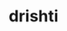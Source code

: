 ---
title: "drishti"
layout: cache
categories: [package, develop]
meta: {"versions": ["0.4", "0.6"], "compilers": ["gcc@=11.4.0", "gcc@=9.4.0", "oneapi@=2024.2.1"], "oss": ["ubuntu20.04", "ubuntu22.04"], "platforms": ["linux"], "targets": ["ppc64le", "x86_64_v3"], "stacks": ["e4s", "e4s-oneapi", "e4s-power", "root"], "num_specs": 27, "num_specs_by_stack": {"e4s-power": 9, "root": 27, "e4s": 9, "e4s-oneapi": 9}}
spec_details: [{"hash": "4e7qhfeex3dvxvmu6zxfsoymc36svef5", "compiler": "gcc@=9.4.0", "versions": ["0.4"], "os": "ubuntu20.04", "platform": "linux", "target": "ppc64le", "variants": ["build_system=python_pip"], "stacks": ["e4s-power", "root"], "size": "-", "tarball": "https://binaries.spack.io/develop/build_cache/linux-ubuntu20.04-ppc64le/gcc-9.4.0/drishti-0.4/linux-ubuntu20.04-ppc64le-gcc-9.4.0-drishti-0.4-4e7qhfeex3dvxvmu6zxfsoymc36svef5.spack"}, {"hash": "7hr7qjwies55exlfbq7hxvsf64gbv4ti", "compiler": "gcc@=9.4.0", "versions": ["0.4"], "os": "ubuntu20.04", "platform": "linux", "target": "ppc64le", "variants": ["build_system=python_pip"], "stacks": ["e4s-power", "root"], "size": "-", "tarball": "https://binaries.spack.io/develop/build_cache/linux-ubuntu20.04-ppc64le/gcc-9.4.0/drishti-0.4/linux-ubuntu20.04-ppc64le-gcc-9.4.0-drishti-0.4-7hr7qjwies55exlfbq7hxvsf64gbv4ti.spack"}, {"hash": "fepxfsrozmvn34iyqa5uw6dz6itmq6om", "compiler": "gcc@=9.4.0", "versions": ["0.4"], "os": "ubuntu20.04", "platform": "linux", "target": "ppc64le", "variants": ["build_system=python_pip"], "stacks": ["e4s-power", "root"], "size": "-", "tarball": "https://binaries.spack.io/develop/build_cache/linux-ubuntu20.04-ppc64le/gcc-9.4.0/drishti-0.4/linux-ubuntu20.04-ppc64le-gcc-9.4.0-drishti-0.4-fepxfsrozmvn34iyqa5uw6dz6itmq6om.spack"}, {"hash": "iq7iad7q23hkzmcwzyj2oqpkz2hy5z2a", "compiler": "gcc@=9.4.0", "versions": ["0.4"], "os": "ubuntu20.04", "platform": "linux", "target": "ppc64le", "variants": ["build_system=python_pip"], "stacks": ["e4s-power", "root"], "size": "-", "tarball": "https://binaries.spack.io/develop/build_cache/linux-ubuntu20.04-ppc64le/gcc-9.4.0/drishti-0.4/linux-ubuntu20.04-ppc64le-gcc-9.4.0-drishti-0.4-iq7iad7q23hkzmcwzyj2oqpkz2hy5z2a.spack"}, {"hash": "j4sx64i67dmhsdqxehcw4ldyd2pp7b2n", "compiler": "gcc@=9.4.0", "versions": ["0.4"], "os": "ubuntu20.04", "platform": "linux", "target": "ppc64le", "variants": ["build_system=python_pip"], "stacks": ["e4s-power", "root"], "size": "-", "tarball": "https://binaries.spack.io/develop/build_cache/linux-ubuntu20.04-ppc64le/gcc-9.4.0/drishti-0.4/linux-ubuntu20.04-ppc64le-gcc-9.4.0-drishti-0.4-j4sx64i67dmhsdqxehcw4ldyd2pp7b2n.spack"}, {"hash": "p32ml34o6xuolvzlc3db4jk424fd76rd", "compiler": "gcc@=9.4.0", "versions": ["0.4"], "os": "ubuntu20.04", "platform": "linux", "target": "ppc64le", "variants": ["build_system=python_pip"], "stacks": ["e4s-power", "root"], "size": "-", "tarball": "https://binaries.spack.io/develop/build_cache/linux-ubuntu20.04-ppc64le/gcc-9.4.0/drishti-0.4/linux-ubuntu20.04-ppc64le-gcc-9.4.0-drishti-0.4-p32ml34o6xuolvzlc3db4jk424fd76rd.spack"}, {"hash": "qafjtm5pzfm7t3l2llxtbddsziocpf24", "compiler": "gcc@=9.4.0", "versions": ["0.4"], "os": "ubuntu20.04", "platform": "linux", "target": "ppc64le", "variants": ["build_system=python_pip"], "stacks": ["e4s-power", "root"], "size": "-", "tarball": "https://binaries.spack.io/develop/build_cache/linux-ubuntu20.04-ppc64le/gcc-9.4.0/drishti-0.4/linux-ubuntu20.04-ppc64le-gcc-9.4.0-drishti-0.4-qafjtm5pzfm7t3l2llxtbddsziocpf24.spack"}, {"hash": "x3umidowa5jizw7teh7fuwbjgb2uwmcw", "compiler": "gcc@=9.4.0", "versions": ["0.4"], "os": "ubuntu20.04", "platform": "linux", "target": "ppc64le", "variants": ["build_system=python_pip"], "stacks": ["e4s-power", "root"], "size": "-", "tarball": "https://binaries.spack.io/develop/build_cache/linux-ubuntu20.04-ppc64le/gcc-9.4.0/drishti-0.4/linux-ubuntu20.04-ppc64le-gcc-9.4.0-drishti-0.4-x3umidowa5jizw7teh7fuwbjgb2uwmcw.spack"}, {"hash": "tjf6intalfttaautvrxik3r4ib45sw6u", "compiler": "gcc@=9.4.0", "versions": ["0.6"], "os": "ubuntu20.04", "platform": "linux", "target": "ppc64le", "variants": ["build_system=python_pip"], "stacks": ["e4s-power", "root"], "size": "-", "tarball": "https://binaries.spack.io/develop/build_cache/linux-ubuntu20.04-ppc64le/gcc-9.4.0/drishti-0.6/linux-ubuntu20.04-ppc64le-gcc-9.4.0-drishti-0.6-tjf6intalfttaautvrxik3r4ib45sw6u.spack"}, {"hash": "cyfygahbhzdscwvkauu725fsk6oihvcd", "compiler": "gcc@=11.4.0", "versions": ["0.4"], "os": "ubuntu22.04", "platform": "linux", "target": "x86_64_v3", "variants": ["build_system=python_pip"], "stacks": ["root", "e4s"], "size": "-", "tarball": "https://binaries.spack.io/develop/build_cache/linux-ubuntu22.04-x86_64_v3/gcc-11.4.0/drishti-0.4/linux-ubuntu22.04-x86_64_v3-gcc-11.4.0-drishti-0.4-cyfygahbhzdscwvkauu725fsk6oihvcd.spack"}, {"hash": "gvbaah4kjjj4ooiq4gs7bhoaomz6sz3l", "compiler": "gcc@=11.4.0", "versions": ["0.4"], "os": "ubuntu22.04", "platform": "linux", "target": "x86_64_v3", "variants": ["build_system=python_pip"], "stacks": ["root", "e4s"], "size": "-", "tarball": "https://binaries.spack.io/develop/build_cache/linux-ubuntu22.04-x86_64_v3/gcc-11.4.0/drishti-0.4/linux-ubuntu22.04-x86_64_v3-gcc-11.4.0-drishti-0.4-gvbaah4kjjj4ooiq4gs7bhoaomz6sz3l.spack"}, {"hash": "hzdnnprefvup45a5moob3y36tyws7gvv", "compiler": "gcc@=11.4.0", "versions": ["0.4"], "os": "ubuntu22.04", "platform": "linux", "target": "x86_64_v3", "variants": ["build_system=python_pip"], "stacks": ["root", "e4s"], "size": "-", "tarball": "https://binaries.spack.io/develop/build_cache/linux-ubuntu22.04-x86_64_v3/gcc-11.4.0/drishti-0.4/linux-ubuntu22.04-x86_64_v3-gcc-11.4.0-drishti-0.4-hzdnnprefvup45a5moob3y36tyws7gvv.spack"}, {"hash": "r4eujmcl6oy674hmudk7g7w2sgdo4li5", "compiler": "gcc@=11.4.0", "versions": ["0.4"], "os": "ubuntu22.04", "platform": "linux", "target": "x86_64_v3", "variants": ["build_system=python_pip"], "stacks": ["root", "e4s"], "size": "-", "tarball": "https://binaries.spack.io/develop/build_cache/linux-ubuntu22.04-x86_64_v3/gcc-11.4.0/drishti-0.4/linux-ubuntu22.04-x86_64_v3-gcc-11.4.0-drishti-0.4-r4eujmcl6oy674hmudk7g7w2sgdo4li5.spack"}, {"hash": "st6eer2uhwysv5pqq3waopqy5eqpnznx", "compiler": "gcc@=11.4.0", "versions": ["0.4"], "os": "ubuntu22.04", "platform": "linux", "target": "x86_64_v3", "variants": ["build_system=python_pip"], "stacks": ["root", "e4s"], "size": "-", "tarball": "https://binaries.spack.io/develop/build_cache/linux-ubuntu22.04-x86_64_v3/gcc-11.4.0/drishti-0.4/linux-ubuntu22.04-x86_64_v3-gcc-11.4.0-drishti-0.4-st6eer2uhwysv5pqq3waopqy5eqpnznx.spack"}, {"hash": "wkrml4zm6mferjwdxh6boons2gauvfbs", "compiler": "gcc@=11.4.0", "versions": ["0.4"], "os": "ubuntu22.04", "platform": "linux", "target": "x86_64_v3", "variants": ["build_system=python_pip"], "stacks": ["root", "e4s"], "size": "-", "tarball": "https://binaries.spack.io/develop/build_cache/linux-ubuntu22.04-x86_64_v3/gcc-11.4.0/drishti-0.4/linux-ubuntu22.04-x86_64_v3-gcc-11.4.0-drishti-0.4-wkrml4zm6mferjwdxh6boons2gauvfbs.spack"}, {"hash": "yzoxt6v7jkf5vmlyszgxtljacbeoje42", "compiler": "gcc@=11.4.0", "versions": ["0.4"], "os": "ubuntu22.04", "platform": "linux", "target": "x86_64_v3", "variants": ["build_system=python_pip"], "stacks": ["root", "e4s"], "size": "-", "tarball": "https://binaries.spack.io/develop/build_cache/linux-ubuntu22.04-x86_64_v3/gcc-11.4.0/drishti-0.4/linux-ubuntu22.04-x86_64_v3-gcc-11.4.0-drishti-0.4-yzoxt6v7jkf5vmlyszgxtljacbeoje42.spack"}, {"hash": "zemtpeuchhimkh2ghwzzzzu3co62nk7f", "compiler": "gcc@=11.4.0", "versions": ["0.4"], "os": "ubuntu22.04", "platform": "linux", "target": "x86_64_v3", "variants": ["build_system=python_pip"], "stacks": ["root", "e4s"], "size": "-", "tarball": "https://binaries.spack.io/develop/build_cache/linux-ubuntu22.04-x86_64_v3/gcc-11.4.0/drishti-0.4/linux-ubuntu22.04-x86_64_v3-gcc-11.4.0-drishti-0.4-zemtpeuchhimkh2ghwzzzzu3co62nk7f.spack"}, {"hash": "y3ipvgcrpe6qy625o57ntm6y7r5ise7f", "compiler": "gcc@=11.4.0", "versions": ["0.6"], "os": "ubuntu22.04", "platform": "linux", "target": "x86_64_v3", "variants": ["build_system=python_pip"], "stacks": ["root", "e4s"], "size": "-", "tarball": "https://binaries.spack.io/develop/build_cache/linux-ubuntu22.04-x86_64_v3/gcc-11.4.0/drishti-0.6/linux-ubuntu22.04-x86_64_v3-gcc-11.4.0-drishti-0.6-y3ipvgcrpe6qy625o57ntm6y7r5ise7f.spack"}, {"hash": "dqqy6k6wgemzzhfncxlpundj6wba7wzn", "compiler": "oneapi@=2024.2.1", "versions": ["0.4"], "os": "ubuntu22.04", "platform": "linux", "target": "x86_64_v3", "variants": ["build_system=python_pip"], "stacks": ["e4s-oneapi", "root"], "size": "-", "tarball": "https://binaries.spack.io/develop/build_cache/linux-ubuntu22.04-x86_64_v3/oneapi-2024.2.1/drishti-0.4/linux-ubuntu22.04-x86_64_v3-oneapi-2024.2.1-drishti-0.4-dqqy6k6wgemzzhfncxlpundj6wba7wzn.spack"}, {"hash": "dytw67akmljq4tfheyoysdfimkprr672", "compiler": "oneapi@=2024.2.1", "versions": ["0.4"], "os": "ubuntu22.04", "platform": "linux", "target": "x86_64_v3", "variants": ["build_system=python_pip"], "stacks": ["e4s-oneapi", "root"], "size": "-", "tarball": "https://binaries.spack.io/develop/build_cache/linux-ubuntu22.04-x86_64_v3/oneapi-2024.2.1/drishti-0.4/linux-ubuntu22.04-x86_64_v3-oneapi-2024.2.1-drishti-0.4-dytw67akmljq4tfheyoysdfimkprr672.spack"}, {"hash": "l33dblbl5mmfmotomfd56oupg3kqm4wl", "compiler": "oneapi@=2024.2.1", "versions": ["0.4"], "os": "ubuntu22.04", "platform": "linux", "target": "x86_64_v3", "variants": ["build_system=python_pip"], "stacks": ["e4s-oneapi", "root"], "size": "-", "tarball": "https://binaries.spack.io/develop/build_cache/linux-ubuntu22.04-x86_64_v3/oneapi-2024.2.1/drishti-0.4/linux-ubuntu22.04-x86_64_v3-oneapi-2024.2.1-drishti-0.4-l33dblbl5mmfmotomfd56oupg3kqm4wl.spack"}, {"hash": "ojysx62e4fya76eeok2ddyafy3ks2hgl", "compiler": "oneapi@=2024.2.1", "versions": ["0.4"], "os": "ubuntu22.04", "platform": "linux", "target": "x86_64_v3", "variants": ["build_system=python_pip"], "stacks": ["e4s-oneapi", "root"], "size": "-", "tarball": "https://binaries.spack.io/develop/build_cache/linux-ubuntu22.04-x86_64_v3/oneapi-2024.2.1/drishti-0.4/linux-ubuntu22.04-x86_64_v3-oneapi-2024.2.1-drishti-0.4-ojysx62e4fya76eeok2ddyafy3ks2hgl.spack"}, {"hash": "ppisei4p4d32pivkh5xplggvfuxsl5wp", "compiler": "oneapi@=2024.2.1", "versions": ["0.4"], "os": "ubuntu22.04", "platform": "linux", "target": "x86_64_v3", "variants": ["build_system=python_pip"], "stacks": ["e4s-oneapi", "root"], "size": "-", "tarball": "https://binaries.spack.io/develop/build_cache/linux-ubuntu22.04-x86_64_v3/oneapi-2024.2.1/drishti-0.4/linux-ubuntu22.04-x86_64_v3-oneapi-2024.2.1-drishti-0.4-ppisei4p4d32pivkh5xplggvfuxsl5wp.spack"}, {"hash": "t7te44vsrjjuxyax6tp7ucf4n4qwiujx", "compiler": "oneapi@=2024.2.1", "versions": ["0.4"], "os": "ubuntu22.04", "platform": "linux", "target": "x86_64_v3", "variants": ["build_system=python_pip"], "stacks": ["e4s-oneapi", "root"], "size": "-", "tarball": "https://binaries.spack.io/develop/build_cache/linux-ubuntu22.04-x86_64_v3/oneapi-2024.2.1/drishti-0.4/linux-ubuntu22.04-x86_64_v3-oneapi-2024.2.1-drishti-0.4-t7te44vsrjjuxyax6tp7ucf4n4qwiujx.spack"}, {"hash": "tkpmljrhytwcc44jxzzwjexl7xzvvi7y", "compiler": "oneapi@=2024.2.1", "versions": ["0.4"], "os": "ubuntu22.04", "platform": "linux", "target": "x86_64_v3", "variants": ["build_system=python_pip"], "stacks": ["e4s-oneapi", "root"], "size": "-", "tarball": "https://binaries.spack.io/develop/build_cache/linux-ubuntu22.04-x86_64_v3/oneapi-2024.2.1/drishti-0.4/linux-ubuntu22.04-x86_64_v3-oneapi-2024.2.1-drishti-0.4-tkpmljrhytwcc44jxzzwjexl7xzvvi7y.spack"}, {"hash": "umuxza756d6kmfjtzktc4ok7t73lglyz", "compiler": "oneapi@=2024.2.1", "versions": ["0.4"], "os": "ubuntu22.04", "platform": "linux", "target": "x86_64_v3", "variants": ["build_system=python_pip"], "stacks": ["e4s-oneapi", "root"], "size": "-", "tarball": "https://binaries.spack.io/develop/build_cache/linux-ubuntu22.04-x86_64_v3/oneapi-2024.2.1/drishti-0.4/linux-ubuntu22.04-x86_64_v3-oneapi-2024.2.1-drishti-0.4-umuxza756d6kmfjtzktc4ok7t73lglyz.spack"}, {"hash": "zzdb5almtbvtkf6opjuj3sbe5opyjtdo", "compiler": "oneapi@=2024.2.1", "versions": ["0.6"], "os": "ubuntu22.04", "platform": "linux", "target": "x86_64_v3", "variants": ["build_system=python_pip"], "stacks": ["e4s-oneapi", "root"], "size": "-", "tarball": "https://binaries.spack.io/develop/build_cache/linux-ubuntu22.04-x86_64_v3/oneapi-2024.2.1/drishti-0.6/linux-ubuntu22.04-x86_64_v3-oneapi-2024.2.1-drishti-0.6-zzdb5almtbvtkf6opjuj3sbe5opyjtdo.spack"}]
---